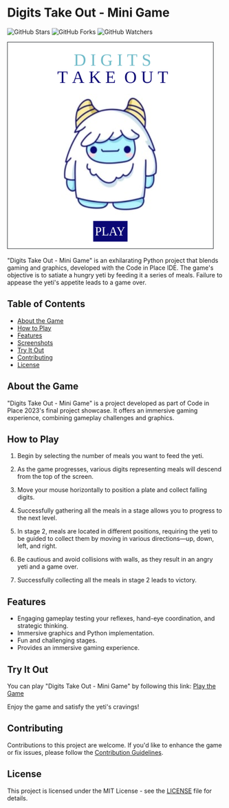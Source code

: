 # Digits Take Out - Mini Game

![GitHub Stars](https://img.shields.io/github/stars/Samia35-2973/Digits-Take-Out-Mini-Game?style=social)
![GitHub Forks](https://img.shields.io/github/forks/Samia35-2973/Digits-Take-Out-Mini-Game?style=social)
![GitHub Watchers](https://img.shields.io/github/watchers/Samia35-2973/Digits-Take-Out-Mini-Game?style=social)

![Digits Take Out - Mini Game](digits.png)

"Digits Take Out - Mini Game" is an exhilarating Python project that blends gaming and graphics, developed with the Code in Place IDE. The game's objective is to satiate a hungry yeti by feeding it a series of meals. Failure to appease the yeti's appetite leads to a game over.

## Table of Contents

- [About the Game](#about-the-game)
- [How to Play](#how-to-play)
- [Features](#features)
- [Screenshots](#screenshots)
- [Try It Out](#try-it-out)
- [Contributing](#contributing)
- [License](#license)

## About the Game

"Digits Take Out - Mini Game" is a project developed as part of Code in Place 2023's final project showcase. It offers an immersive gaming experience, combining gameplay challenges and graphics.

## How to Play

1. Begin by selecting the number of meals you want to feed the yeti.

2. As the game progresses, various digits representing meals will descend from the top of the screen.

3. Move your mouse horizontally to position a plate and collect falling digits.

4. Successfully gathering all the meals in a stage allows you to progress to the next level.

5. In stage 2, meals are located in different positions, requiring the yeti to be guided to collect them by moving in various directions—up, down, left, and right.

6. Be cautious and avoid collisions with walls, as they result in an angry yeti and a game over.

7. Successfully collecting all the meals in stage 2 leads to victory.

## Features

- Engaging gameplay testing your reflexes, hand-eye coordination, and strategic thinking.
- Immersive graphics and Python implementation.
- Fun and challenging stages.
- Provides an immersive gaming experience.

## Try It Out

You can play "Digits Take Out - Mini Game" by following this link: [Play the Game](https://codeinplace.stanford.edu/cip3/share/brmygjRvxAizH8gO3q99)

Enjoy the game and satisfy the yeti's cravings!

## Contributing

Contributions to this project are welcome. If you'd like to enhance the game or fix issues, please follow the [Contribution Guidelines](CONTRIBUTING.md).

## License

This project is licensed under the MIT License - see the [LICENSE](LICENSE) file for details.
